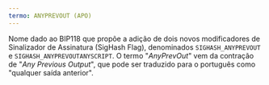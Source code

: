 ```yaml
---
termo: ANYPREVOUT (APO)
---
```


Nome dado ao BIP118 que propõe a adição de dois novos modificadores de Sinalizador de Assinatura (SigHash Flag), denominados `SIGHASH_ANYPREVOUT` e `SIGHASH_ANYPREVOUTANYSCRIPT`. O termo "*AnyPrevOut*" vem da contração de "*Any Previous Output*", que pode ser traduzido para o português como "qualquer saída anterior".